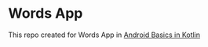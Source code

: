 # Words App

This repo created for Words App in [Android Basics in Kotlin](https://developer.android.com/courses/pathways/android-basics-kotlin-unit-3-pathway-2)
